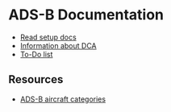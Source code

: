 # ADS-B Documentation

* [Read setup docs](./setup.md)
* [Information about DCA](dca.md)
* [To-Do list](todo.md)

## Resources

* [ADS-B aircraft categories](https://github.com/wiedehopf/adsb-wiki/wiki/ADS-B-aircraft-categories)